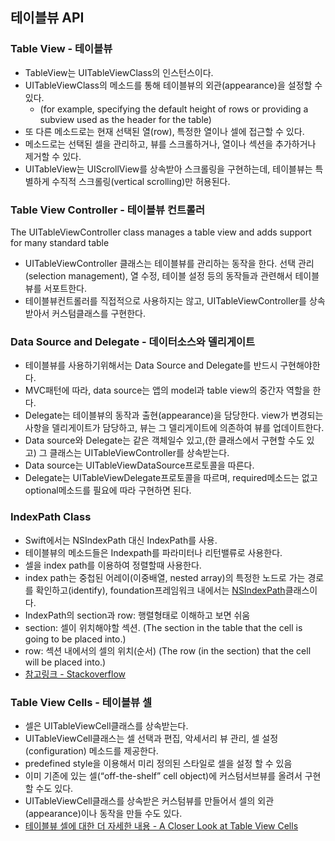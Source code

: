 ## 테이블뷰 API

### Table View - 테이블뷰
- TableView는 UITableViewClass의 인스턴스이다.
- UITableViewClass의 메소드를 통해 테이블뷰의 외관(appearance)을 설정할 수 있다.
  - (for example, specifying the default height of rows or providing a subview used as the header for the table)
- 또 다른 메소드로는 현재 선택된 열(row), 특정한 열이나 셀에 접근할 수 있다.
- 메소드로는 선택된 셀을 관리하고, 뷰를 스크롤하거나, 열이나 섹션을 추가하거나 제거할 수 있다.
- UITableView는 UIScrollView를 상속받아 스크롤링을 구현하는데, 테이블뷰는 특별하게 수직적 스크롤링(vertical scrolling)만 허용된다.

### Table View Controller - 테이블뷰 컨트롤러
The UITableViewController class manages a table view and adds support for many standard table
- UITableViewController 클래스는 테이블뷰를 관리하는 동작을 한다. 선택 관리(selection management), 열 수정, 테이블 설정 등의 동작들과 관련해서 테이블뷰를 서포트한다.
- 테이블뷰컨트롤러를 직접적으로 사용하지는 않고, UITableViewController를 상속받아서 커스텀클래스를 구현한다.

### Data Source and Delegate - 데이터소스와 델리게이트
- 테이블뷰를 사용하기위해서는 Data Source and Delegate를 반드시 구현해야한다.
- MVC패턴에 따라, data source는 앱의 model과 table view의 중간자 역할을 한다.
- Delegate는 테이블뷰의 동작과 출현(appearance)을 담당한다. view가 변경되는 사항을 델리게이트가 담당하고, 뷰는 그 델리게이트에 의존하여 뷰를 업데이트한다.
- Data source와 Delegate는 같은 객체일수 있고,(한 클래스에서 구현할 수도 있고) 그 클래스는 UITableViewController를 상속받는다.
- Data source는 UITableViewDataSource프로토콜을 따른다.
- Delegate는  UITableViewDelegate프로토콜을 따르며, required메소드는 없고 optional메소드를 필요에 따라 구현하면 된다.

### IndexPath Class
- Swift에서는 NSIndexPath 대신 IndexPath를 사용.
- 테이블뷰의 메소드들은 Indexpath를 파라미터나 리턴밸류로 사용한다.
- 셀을 index path를 이용하여 정렬할때 사용한다.
- index path는 중첩된 어레이(이중배열, nested array)의 특정한 노드로 가는 경로를 확인하고(identify), foundation프레임워크 내에서는 [NSIndexPath](https://developer.apple.com/documentation/foundation/nsindexpath)클래스이다.
- IndexPath의 section과 row: 행렬형태로 이해하고 보면 쉬움
- section: 셀이 위치해야할 섹션. (The section in the table that the cell is going to be placed into.)
- row: 섹션 내에서의 셀의 위치(순서) (The row (in the section) that the cell will be placed into.)
- [참고링크 - Stackoverflow](https://stackoverflow.com/questions/28178030/what-does-indexpath-row-return)


### Table View Cells - 테이블뷰 셀
- 셀은 UITableViewCell클래스를 상속받는다.
- UITableViewCell클래스는 셀 선택과 편집, 악세서리 뷰 관리, 셀 설정(configuration) 메소드를 제공한다.
- predefined style을 이용해서 미리 정의된 스타일로 셀을 설정 할 수 있음
- 이미 기존에 있는 셀(“off-the-shelf” cell object)에 커스텀서브뷰를 올려서 구현할 수도 있다.
- UITableViewCell클래스를 상속받은 커스텀뷰를 만들어서 셀의 외관(appearance)이나 동작을 만들 수도 있다.
- [테이블뷰 셀에 대한 더 자세한 내용 - A Closer Look at Table View Cells](https://developer.apple.com/library/content/documentation/UserExperience/Conceptual/TableView_iPhone/TableViewCells/TableViewCells.html#//apple_ref/doc/uid/TP40007451-CH7-SW1)
